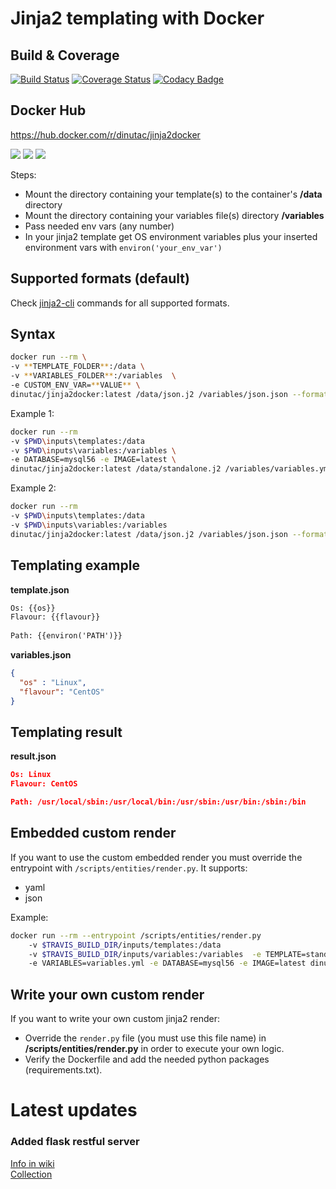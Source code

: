 # Jinja2 templating with Docker

## Build & Coverage
[![Build Status](https://travis-ci.org/dinuta/jinja2docker.svg?branch=master)](https://travis-ci.org/dinuta/jinja2docker)
[![Coverage Status](https://coveralls.io/repos/github/dinuta/jinja2docker/badge.svg?branch=master)](https://coveralls.io/github/dinuta/jinja2docker?branch=master)
[![Codacy Badge](https://api.codacy.com/project/badge/Grade/a9754bb39c4145c3818920509bc70a3e)](https://www.codacy.com/manual/dinuta/jinja2docker?utm_source=github.com&amp;utm_medium=referral&amp;utm_content=dinuta/jinja2docker&amp;utm_campaign=Badge_Grade)
## Docker Hub
https://hub.docker.com/r/dinutac/jinja2docker

[![](https://images.microbadger.com/badges/image/dinutac/jinja2docker.svg)](https://microbadger.com/images/dinutac/jinja2docker "Get your own image badge on microbadger.com") [![](https://images.microbadger.com/badges/version/dinutac/jinja2docker.svg)](https://microbadger.com/images/dinutac/jinja2docker "Get your own version badge on microbadger.com") ![](https://img.shields.io/docker/pulls/dinutac/jinja2docker.svg)

Steps:   
*  Mount the directory containing your template(s) to the container's **/data** directory
*  Mount the directory containing your variables file(s) directory **/variables**
*  Pass needed env vars (any number)
*  In your jinja2 template get OS environment variables plus your inserted environment vars with ```environ('your_env_var')```

## Supported formats (default)

Check [jinja2-cli](https://github.com/mattrobenolt/jinja2-cli) commands for all supported formats.  

## Syntax

```bash
docker run --rm \
-v **TEMPLATE_FOLDER**:/data \ 
-v **VARIABLES_FOLDER**:/variables  \
-e CUSTOM_ENV_VAR=**VALUE** \
dinutac/jinja2docker:latest /data/json.j2 /variables/json.json --format=json > **OUTPUT_FILE**
```

Example 1: 
```bash
docker run --rm 
-v $PWD\inputs\templates:/data 
-v $PWD\inputs\variables:/variables \
-e DATABASE=mysql56 -e IMAGE=latest \
dinutac/jinja2docker:latest /data/standalone.j2 /variables/variables.yml --format=yaml > docker-compose.yml
```

Example 2:
```bash
docker run --rm 
-v $PWD\inputs\templates:/data 
-v $PWD\inputs\variables:/variables
dinutac/jinja2docker:latest /data/json.j2 /variables/json.json --format=json
```

## Templating example
**template.json**
``` txt
Os: {{os}}
Flavour: {{flavour}}
   
Path: {{environ('PATH')}}
```

**variables.json**
```json
{
  "os" : "Linux",
  "flavour": "CentOS"
}
```

## Templating result  
**result.json**
```json
Os: Linux
Flavour: CentOS

Path: /usr/local/sbin:/usr/local/bin:/usr/sbin:/usr/bin:/sbin:/bin
```

## Embedded custom render

If you want to use the custom embedded render you must override the entrypoint with ```/scripts/entities/render.py```. It supports:
-  yaml
-  json

Example:
```bash
docker run --rm --entrypoint /scripts/entities/render.py
    -v $TRAVIS_BUILD_DIR/inputs/templates:/data
    -v $TRAVIS_BUILD_DIR/inputs/variables:/variables  -e TEMPLATE=standalone.j2
    -e VARIABLES=variables.yml -e DATABASE=mysql56 -e IMAGE=latest dinutac/jinja2docker:latest
```

## Write your own custom render
If you want to write your own custom jinja2 render:

-  Override the ```render.py``` file (you must use this file name) in **/scripts/entities/render.py** in order to execute your own logic.
-  Verify the Dockerfile and add the needed python packages (requirements.txt).

# Latest updates  

### Added flask restful server

[Info in wiki](https://github.com/dinuta/jinja2docker/wiki)  
[Collection](https://documenter.getpostman.com/view/2360061/SVYjUN7j)    
  
